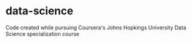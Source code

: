 # data-science
Code created while pursuing Coursera's Johns Hopkings University Data Science specialization course
